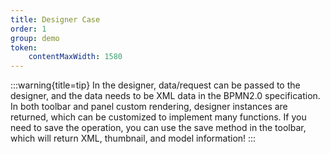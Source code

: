 ```yaml
---
title: Designer Case
order: 1
group: demo
token:
    contentMaxWidth: 1580
---
```


<code src="./demos/designer.tsx"></code>

:::warning{title=tip}
In the designer, data/request can be passed to the designer, and the data needs to be XML data in the BPMN2.0 specification.
In both toolbar and panel custom rendering, designer instances are returned, which can be customized to implement many functions.
If you need to save the operation, you can use the save method in the toolbar, which will return XML, thumbnail, and model information!
:::
